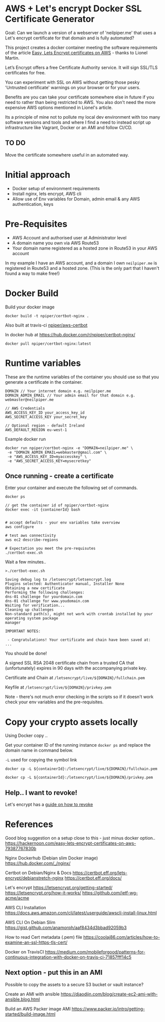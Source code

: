# AWS + Let's encrypt Docker SSL Certificate Generator

Goal:  Can we launch a version of a webserver of 'neilpiper.me' that uses a Let's encrypt certificate for that domain and is fully automated?

This project creates a docker container meeting the software requirements of the article [Easy, Lets Encrypt certificates on AWS](https://hackernoon.com/easy-lets-encrypt-certificates-on-aws-79387767830bs) - thanks to Lionel Martin.

Let’s Encrypt offers a free Certificate Authority service. It will sign SSL/TLS certificates for free.

You can experiment with SSL on AWS without getting those pesky 'Untrusted certificate' warnings on your browser or for your users.  

Benefits are you can take your certificate somewhere else in future if you need to rather than being restricted to AWS. You also don't need the more expensive AWS options mentioned in Lionel's article.

Its a principle of mine not to pollute my local dev environment with too many software versions and tools and where I find a need to instead script up infrastructure like Vagrant, Docker or an AMI and follow CI/CD.

## TO DO

Move the certificate somewhere useful in an automated way.

# Initial approach

 * Docker setup of environment requirements
 * Install nginx, lets encrypt, AWS cli
 * Allow use of Env variables for Domain, admin email & any AWS authentication, keys

# Pre-Requisites

 * AWS Account and authorised user at Administrator level
 * A domain name you own via AWS Route53
 * Your domain name registered as a hosted zone in Route53 in your AWS account

In my example I have an AWS account, and a domain I own `neilpiper.me` is registered in Route53 and a hosted zone. (This is the only part that I haven't found a way to make free!)

# Docker Build

Build your docker image

```
docker build -t npiper/certbot-nginx .
```

Also built at travis-ci [npiper/aws-certbot](https://travis-ci.org/npiper/aws-certbot)

In docker hub at https://hub.docker.com/r/npiper/certbot-nginx/

```
docker pull npiper/certbot-nginx:latest
```
# Runtime variables

These are the runtime variables of the container you should use so that you generate a certificate in the container.

```
DOMAIN // Your internet domain e.g. neilpiper.me
DOMAIN_ADMIN_EMAIL // Your admin email for that domain e.g. webmaster@neilpiper.me

// AWS Credentials
AWS_ACCESS_KEY_ID your_access_key_id
AWS_SECRET_ACCESS_KEY your_secret_key

// Optional region - default Ireland
AWS_DEFAULT_REGION eu-west-1
```

Example docker run

```
docker run npiper/certbot-nginx -e "DOMAIN=neilpiper.me" \
 -e "DOMAIN_ADMIN_EMAIL=webmaster@gmail.com" \
 -e "AWS_ACCESS_KEY_ID=myaccesskey" \
 -e "AWS_SECRET_ACCESS_KEY=mysecretkey"
```

## Once running - create a certificate

Enter your container and execute the following set of commands.

```
docker ps

// get the container id of npiper/certbot-nginx
docker exec -it {containerId} bash


# accept defaults - your env variables take overview
aws configure

# test aws connectivity
aws ec2 describe-regions

# Expectation you meet the pre-requisutes
./certbot-exec.sh
```
Wait a few minutes..

```
>./certbot-exec.sh

Saving debug log to /letsencrypt/letsencrypt.log
Plugins selected: Authenticator manual, Installer None
Obtaining a new certificate
Performing the following challenges:
dns-01 challenge for yourdomain.com
dns-01 challenge for www.youdomain.com
Waiting for verification...
Cleaning up challenges
Non-standard path(s), might not work with crontab installed by your operating system package
manager

IMPORTANT NOTES:

 - Congratulations! Your certificate and chain have been saved at:
...
```
You should be done!

A signed SSL RSA 2048 certificate chain from a trusted CA that (unfortunately) expires in 90 days with the accompanying private key.

Certificate and Chain at
 `/letsencrypt/live/${DOMAIN}/fullchain.pem`

Keyfile at
`/letsencrypt/live/${DOMAIN}/privkey.pem`

Note - there's not much error checking in the scripts so if it doesn't work check your env variables and the pre-requisites.

# Copy your crypto assets locally

Using Docker copy ..

Get your container ID of the running instance `docker ps` and replace the domain name in command below.

`-L` used for copying the symbol link

```
docker cp -L ${containerId}:/letsencrypt/live/${DOMAIN}/fullchain.pem

docker cp -L ${containerId}:/letsencrypt/live/${DOMAIN}/privkey.pem
```

## Help.. I want to revoke!

Let's encrypt has a [guide on how to revoke](https://letsencrypt.org/docs/revoking/)

# References

Good blog suggestion on a setup close to this - just minus docker option..
https://hackernoon.com/easy-lets-encrypt-certificates-on-aws-79387767830b

Nginx Dockerhub (Debian slim Docker image)
https://hub.docker.com/_/nginx/

Certbot on Debian/Nginx & Docs
https://certbot.eff.org/lets-encrypt/debianstretch-nginx
https://certbot.eff.org/docs/

Let's encrypt
https://letsencrypt.org/getting-started/
https://letsencrypt.org/how-it-works/
https://github.com/ietf-wg-acme/acme



AWS CLI Installation
https://docs.aws.amazon.com/cli/latest/userguide/awscli-install-linux.html

AWS CLI On Debian Slim
https://gist.github.com/anamorph/aaf8434d3bbad92059b3

How to read Cert metadata (.pem) file
https://coolaj86.com/articles/how-to-examine-an-ssl-https-tls-cert/

Docker on TravisCI
https://medium.com/mobileforgood/patterns-for-continuous-integration-with-docker-on-travis-ci-71857fff14c5

## Next option - put this in an AMI

Possible to copy the assets to a secure S3 bucket or vault instance?

Create an AMI with ansible
https://djaodjin.com/blog/create-ec2-ami-with-ansible.blog.html

Build an AWS Packer image AMI
https://www.packer.io/intro/getting-started/build-image.html
